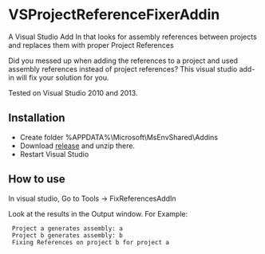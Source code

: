 VSProjectReferenceFixerAddin
============================

A Visual Studio Add In that looks for assembly references between projects and replaces them with proper Project References

Did you messed up when adding the references to a project and used assembly references instead of project references? This visual studio add-in will fix your solution for you.

Tested on Visual Studio 2010 and 2013.

Installation
------------
* Create folder %APPDATA%\Microsoft\MsEnvShared\Addins
* Download [release](https://github.com/gerardog/VSProjectReferenceFixerAddin/releases/download/0.1/FixReferencesAddIn.zip) and unzip there.
* Restart Visual Studio



How to use
----------
In visual studio, Go to Tools -> FixReferencesAddIn

Look at the results in the Output window. For Example:
```
 Project a generates assembly: a
 Project b generates assembly: b
 Fixing References on project b for project a
```
